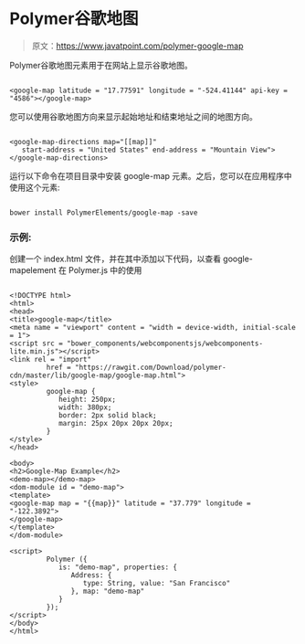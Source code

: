 # Polymer谷歌地图

> 原文：<https://www.javatpoint.com/polymer-google-map>

Polymer谷歌地图元素用于在网站上显示谷歌地图。

```

<google-map latitude = "17.77591" longitude = "-524.41144" api-key = "4586"></google-map>

```

您可以使用谷歌地图方向来显示起始地址和结束地址之间的地图方向。

```

<google-map-directions map="[[map]]"
   start-address = "United States" end-address = "Mountain View">
</google-map-directions>

```

运行以下命令在项目目录中安装 google-map 元素。之后，您可以在应用程序中使用这个元素:

```

bower install PolymerElements/google-map -save

```

### 示例:

创建一个 index.html 文件，并在其中添加以下代码，以查看 google-mapelement 在 Polymer.js 中的使用

```

<!DOCTYPE html>
<html>
<head>
<title>google-map</title>
<meta name = "viewport" content = "width = device-width, initial-scale = 1">
<script src = "bower_components/webcomponentsjs/webcomponents-lite.min.js"></script>
<link rel = "import"
         href = "https://rawgit.com/Download/polymer-cdn/master/lib/google-map/google-map.html">
<style>
         google-map {
            height: 250px;
            width: 380px;
            border: 2px solid black;
            margin: 25px 20px 20px 20px;
         }
</style>
</head>

<body>
<h2>Google-Map Example</h2>
<demo-map></demo-map>
<dom-module id = "demo-map">
<template>
<google-map map = "{{map}}" latitude = "37.779" longitude = "-122.3892">
</google-map>
</template>
</dom-module>

<script>
         Polymer ({
            is: "demo-map", properties: {
               Address: {
                  type: String, value: "San Francisco"
               }, map: "demo-map"
            }
         });
</script>
</body>
</html>

```